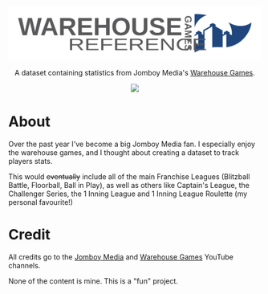 <div align="center">
  <img src="images/banner.svg"/>
  <p>
    A dataset containing statistics from Jomboy Media's 
    <a href="https://www.youtube.com/@warehousegames">Warehouse Games</a>.
  </p>
  <img src="https://img.shields.io/badge/author-adrians--sky-blue"/>
</div>

# About

Over the past year I've become a big Jomboy Media fan. I especially enjoy 
the warehouse games, and I thought about creating a dataset to track 
players stats. 

This would ~~eventually~~ include all of the main Franchise Leagues 
(Blitzball Battle, Floorball, Ball in Play), as well as others like 
Captain's League, the Challenger Series, the 1 Inning League and 
1 Inning League Roulette (my personal favourite!)

# Credit

All credits go to the [Jomboy Media](https://www.youtube.com/@jomboymedia) 
and [Warehouse Games](https://www.youtube.com/@warehousegames) YouTube 
channels.

None of the content is mine. This is a "fun" project.
